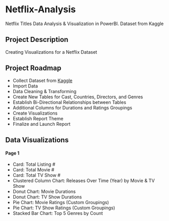 # Netflix-Analysis
Netflix Titles Data Analysis &amp; Visualization in PowerBI. Dataset from Kaggle
## Project Description
Creating Visualizations for a Netflix Dataset
## Project Roadmap
- Collect Dataset from [Kaggle](https://www.kaggle.com/datasets/shivamb/netflix-shows)
- Import Data
- Data Cleaning & Transforming
- Create New Tables for Cast, Countries, Directors, and Genres
- Establish Bi-Directional Relationships between Tables
- Additional Columns for Durations and Ratings Groupings
- Create Visualizations
- Establish Report Theme
- Finalize and Launch Report
## Data Visualizations
#### Page 1
- Card: Total Listing #
- Card: Total Movie #
- Card: Total TV Show #
- Clustered Column Chart: Releases Over Time (Year) by Movie & TV Show
- Donut Chart: Movie Durations
- Donut Chart: TV Show Durations
- Pie Chart: Movie Ratings (Custom Groupings)
- Pie Chart: TV Show Ratings (Custom Groupings)
- Stacked Bar Chart: Top 5 Genres by Count
